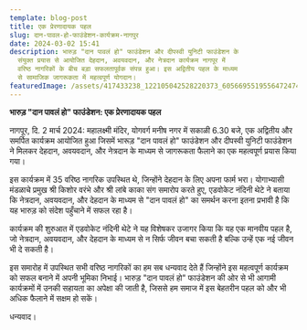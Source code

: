 ```yaml
---
template: blog-post
title: एक प्रेरणादायक पहल
slug: दान-पावल-हो-फाउंडेशन-कार्यक्रम-नागपुर
date: 2024-03-02 15:41
description: भारुड़ "दान पावलं हो" फाउंडेशन और दीपस्वी युनिटी फाउंडेशन के
  संयुक्त प्रयास से आयोजित देहदान, अवयवदान, और नेत्रदान कार्यक्रम नागपूर में
  वरिष्ठ नागरिकों के बीच बड़ा सफलतापूर्वक संपन्न हुआ। इस अद्वितीय पहल के माध्यम
  से सामाजिक जागरूकता में महत्वपूर्ण योगदान।
featuredImage: /assets/417433238_122105042528220373_6056695519556472474_n.jpg
---
```

**भारुड़ "दान पावलं हो" फाउंडेशन: एक प्रेरणादायक पहल**

नागपूर, दि. 2 मार्च 2024: महालक्ष्मी मंदिर, योगवर्ग मनीष नगर में सकाळी 6.30 बजे, एक अद्वितीय और समर्पित कार्यक्रम आयोजित हुआ जिसमें भारूड़ "दान पावलं हो" फाउंडेशन और दीपस्वी युनिटी फाउंडेशन ने मिलकर देहदान, अवयवदान, और नेत्रदान के माध्यम से जागरूकता फैलाने का एक महत्वपूर्ण प्रयास किया गया।

इस कार्यक्रम में 35 वरिष्ठ नागरिक उपस्थित थे, जिन्होंने देहदान के लिए अपना फार्म भरा। योगाभ्यासी मंडळाचे प्रमुख श्री किशोर वरंभे और श्री लांबे काका संग समारोप करते हुए, एडवोकेट नंदिनी थेटे ने बताया कि नेत्रदान, अवयवदान, और देहदान के माध्यम से "दान पावलं हो" का समर्थन करना इतना प्रभावी है कि यह भारुड़ को संदेश पहुँचाने में सफल रहा है।

कार्यक्रम की शुरुआत में एडवोकेट नंदिनी थेटे ने यह विशेषकर उजागर किया कि यह एक मानवीय पहल है, जो नेत्रदान, अवयवदान, और देहदान के माध्यम से न सिर्फ जीवन बचा सकती है बल्कि उन्हें एक नई जीवन भी दे सकती है।

इस समारोह में उपस्थित सभी वरिष्ठ नागरिकों का हम सब धन्यवाद देते हैं जिन्होंने इस महत्वपूर्ण कार्यक्रम को सफल बनाने में अपनी भूमिका निभाई। भारुड़ "दान पावलं हो" फाउंडेशन की ओर से भी आगामी कार्यक्रमों में उनकी सहायता का अपेक्षा की जाती है, जिससे हम समाज में इस बेहतरीन पहल को और भी अधिक फैलाने में सक्षम हो सकें।

धन्यवाद।